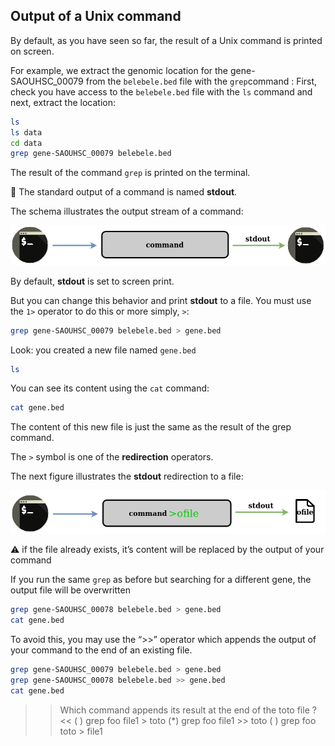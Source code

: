 ## Output of a Unix command

By default, as you have seen so far, the result of a Unix command is printed on screen.

For example, we extract the genomic location for the gene-SAOUHSC_00079 from the `belebele.bed` file with the `grep`command :
First, check you have access to the `belebele.bed` file with the `ls` command and next, extract the location:
```bash
ls
ls data
cd data
grep gene-SAOUHSC_00079 belebele.bed
```
The result of the command `grep` is printed on the terminal.

📕 The standard output of a command is named **stdout**.

The schema illustrates the output stream of a command:

![output printed on the screen](./assets/stream_out.png)

By default, **stdout** is set to screen print.

But you can change this behavior and print **stdout** to a file.
You must use the `1>` operator to do this or more simply, `>`:

```bash
grep gene-SAOUHSC_00079 belebele.bed > gene.bed
```

Look: you created a new file named `gene.bed`
```bash
ls
```
You can see its content using the `cat` command:
```bash
cat gene.bed
```
The content of this new file is just the same as the result of the grep command.

The `>` symbol is one of the **redirection** operators.

The next figure illustrates the **stdout** redirection to a file:

![output printed into a file](./assets/stream_outfile.png)

⚠️ if the file already exists, it’s content will be replaced by the output of your command

If you run the same `grep` as before but searching for a different gene, the output file will be overwritten

```bash
grep gene-SAOUHSC_00078 belebele.bed > gene.bed
cat gene.bed
```

To avoid this, you may use the “>>” operator which appends the output of your command to the end of an existing file.

```bash
grep gene-SAOUHSC_00079 belebele.bed > gene.bed
grep gene-SAOUHSC_00078 belebele.bed >> gene.bed
cat gene.bed
```

>> Which command appends its result at the end of the toto file ? <<
( ) grep foo file1 > toto
(*) grep foo file1 >> toto
( ) grep foo toto > file1
